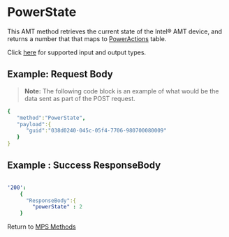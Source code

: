 # PowerState

This AMT method retrieves the current state of the Intel&reg; AMT device, and returns a number that that maps to [PowerActions](poweraction.md) table.

Click [here](types.md) for supported input and output types.

## Example: Request Body

>**Note:** The following code block is an example of what would be the data sent as part of the POST request. 

``` yaml
{  
   "method":"PowerState",
   "payload":{  
      "guid":"038d0240-045c-05f4-7706-980700080009"
   }
}
```
## Example : Success ResponseBody

``` yaml

'200':
    {
      "ResponseBody":{
		"powerState" : 2
	}

```

Return to [MPS Methods](../indexMPS.md)